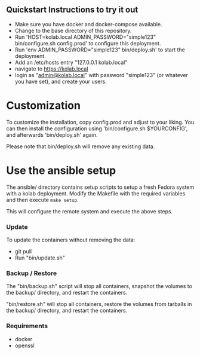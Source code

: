 ## Quickstart Instructions to try it out

* Make sure you have docker and docker-compose available.
* Change to the base directory of this repository.
* Run 'HOST=kolab.local ADMIN_PASSWORD="simple123" bin/configure.sh config.prod' to configure this deployment.
* Run 'env ADMIN_PASSWORD="simple123" bin/deploy.sh' to start the deployment.
* Add an /etc/hosts entry  "127.0.0.1 kolab.local"
* navigate to https://kolab.local
* login as "admin@kolab.local" with password "simple123" (or whatever you have set), and create your users.

# Customization

To customize the installation, copy config.prod and adjust to your liking. You can then install the configuration using 'bin/configure.sh $YOURCONFIG',
and afterwards 'bin/deploy.sh' again.

Please note that bin/deploy.sh will remove any existing data.

# Use the ansible setup

The ansible/ directory contains setup scripts to setup a fresh Fedora system with a kolab deployment.
Modify the Makefile with the required variables and then execute `make setup`.

This will configure the remote system and execute the above steps.

### Update

To update the containers without removing the data:

* git pull
* Run "bin/update.sh"

### Backup / Restore

The "bin/backup.sh" script will stop all containers, snapshot the volumes to the backup/ directory, and restart the containers.

"bin/restore.sh"  will stop all containers, restore the volumes from tarballs in the backup/ directory, and restart the containers.


### Requirements
* docker
* openssl
